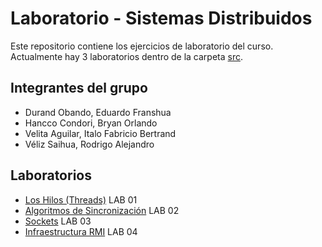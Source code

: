 # Laboratorio - Sistemas Distribuidos
Este repositorio contiene los ejercicios de laboratorio del curso. Actualmente hay 3 laboratorios dentro de la carpeta [src](src).

## Integrantes del grupo
- Durand Obando, Eduardo Franshua
- Hancco Condori, Bryan Orlando
- Velita Aguilar, Italo Fabricio Bertrand
- Véliz Saihua, Rodrigo Alejandro

## Laboratorios
- [Los Hilos (Threads)](src/Lab01/) LAB 01
- [Algoritmos de Sincronización](src/Lab02/) LAB 02
- [Sockets](src/Lab03/) LAB 03
- [Infraestructura RMI](src/Lab04/) LAB 04
